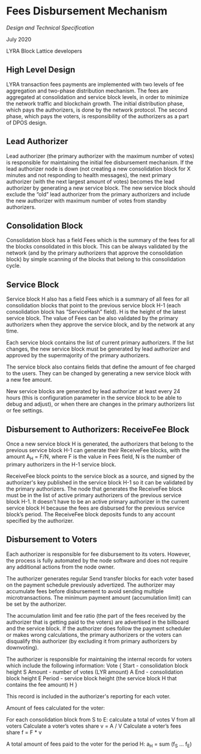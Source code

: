 # Fees Disbursement Mechanism

*Design and Technical Specification*

July 2020

LYRA Block Lattice developers

## High Level Design
LYRA transaction fees payments are implemented with two levels of fee aggregation and two-phase distribution mechanism. 
The fees are aggregated at consolidation and service block levels, in order to minimize the network traffic and blockchain growth.
The initial distribution phase, which pays the authorizers, is done by the network protocol.
The second phase, which pays the voters, is responsibility of the authorizers as a part of DPOS design.  

## Lead Authorizer
Lead authorizer (the primary authorizer with the maximum number of votes) is responsible for maintaining the initial fee disbursement mechanism.
If the lead authorizer node is down (not creating a new consolidation block for X minutes and not responding to health messages),
the next primary authorizer (with the next largest amount of votes) becomes the lead authorizer by generating a new service block. The new service block should exclude the “old” lead authorizer from the primary authorizers and include the new authorizer with maximum number of votes from standby authorizers.

## Consolidation Block
Consolidation block has a field Fees which is the summary of the fees for all the blocks consolidated in this block. This can be always validated by the network (and by the primary authorizers that approve the consolidation block) by simple scanning of the blocks that belong to this consolidation cycle.

## Service Block
Service block H also has a field Fees which is a summary of all fees for all consolidation blocks that point to the previous service block H-1 (each consolidation block has “ServiceHash” field). H is the height of the latest service block. The value of Fees can be also validated by the primary authorizers when they approve the service block, and by the network at any time.

Each service block contains the list of current primary authorizers. If the list changes, the new service block must be generated by lead authorizer and approved by the supermajority of the primary authorizers.

The service block also contains fields that define the amount of fee charged to the users.
They can be changed by generating a new service block with a new fee amount. 

New service blocks are generated by lead authorizer at least every 24 hours 
(this is configuration parameter in the service block to be able to debug and adjust), 
or when there are changes in the primary authorizers list or fee settings.     

## Disbursement to Authorizers: ReceiveFee Block 
Once a new service block H is generated, the authorizers that belong to the previous service block H-1 can generate their ReceiveFee blocks,
with the amount A<sub>H</sub> = F/N, where F is the value in Fees field, N is the number of primary authorizers in the H-1 service block.  

ReceiveFee block points to the service block as a source, and signed by the authorizer's key published in the service block H-1
so it can be validated by the primary authorizers.
The node that generates the ReceiveFee block must be in the list of active primary authorizers of the previous service block H-1. 
It doesn't have to be an active primary authorizer in the current service block H because the fees are disbursed for the previous service block’s period.
The ReceiveFee block deposits funds to any account specified by the authorizer. 

## Disbursement to Voters
Each authorizer is responsible for fee disbursement to its voters. 
However, the process is fully automated by the node software and does not require any additional actions from the node owner. 

The authorizer generates regular Send transfer blocks for each voter based on the payment schedule previously advertized.
The authorizer may accumulate fees before disbursement to avoid sending multiple microtransactions. 
The minimum payment amount (accumulation limit) can be set by the authorizer.

The accumulation limit and fee ratio (the part of the fees received by the authorizer that is getting paid to the voters) are advertised in the billboard
and the service block. If the authorizer does follow the payment scheduler or makes wrong calculations, 
the primary authorizers or the voters can disqualify this authorizer (by excluding it from primary authorizers by downvoting). 

The authorizer is responsible for maintaining the internal records for voters which include the following information:
Vote {
Start - consolidation block height S
Amount  - number of votes (LYR amount) A
End - consolidation block height E
Period - service block height (the service block H that contains the fee amount) H
}

This record is included in the authorizer's reporting for each voter.

Amount of fees calculated for the voter:

For each consolidation block from S to E:
calculate a total of votes V from all voters
Calculate a voter’s votes share v = A / V
Calculate a voter’s fees share f = F * v

A total amount of fees paid to the voter for the period H: a<sub>H</sub> = sum (f<sub>S</sub> … f<sub>E</sub>)   
